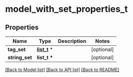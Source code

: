 # model_with_set_properties_t

## Properties
Name | Type | Description | Notes
------------ | ------------- | ------------- | -------------
**tag_set** | [**list_t**](tag.md) \* |  | [optional] 
**string_set** | **list_t \*** |  | [optional] 

[[Back to Model list]](../README.md#documentation-for-models) [[Back to API list]](../README.md#documentation-for-api-endpoints) [[Back to README]](../README.md)


